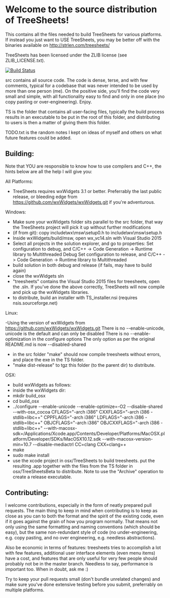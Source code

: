 Welcome to the source distribution of TreeSheets!
=================================================

This contains all the files needed to build TreeSheets for various platforms.
If instead you just want to USE TreeSheets, you may be better off with the binaries available on http://strlen.com/treesheets/

TreeSheets has been licensed under the ZLIB license (see ZLIB_LICENSE.txt).

[![Build Status](https://travis-ci.org/aardappel/treesheets.svg?branch=master)](https://travis-ci.org/aardappel/treesheets)

src contains all source code. The code is dense, terse, and with few comments, typical for a codebase that was never
intended to be used by more than one person (me). On the positive side, you'll find the code very small and simple,
with all functionality easy to find and only in one place (no copy pasting or over-engineering). Enjoy.

TS is the folder that contains all user-facing files, typically the build process results in an executable to be put
in the root of this folder, and distributing to users is then a matter of giving them this folder.

TODO.txt is the random notes I kept on ideas of myself and others on what future features could be added.


Building:
---------
Note that YOU are responsible to know how to use compilers and C++, the hints below are all the help I will give you:

All Platforms:
- TreeSheets requires wxWidgets 3.1 or better.
  Preferrably the last public release, or bleeding edge from https://github.com/wxWidgets/wxWidgets.git if you're
  adventurous.

Windows:

- Make sure your wxWidgets folder sits parallel to the src folder, that way the TreeSheets project will pick
  it up without further modifications
- (if from git): copy include\wx\msw\setup0.h to include\wx\msw\setup.h
- Inside wxWidgets/build/msw, open wx_vc14.sln with Visual Studio 2015
- Select all projects in the solution explorer, and go to properties:
  Set configuration to debug,   and C/C++ -> Code Generation -> Runtime library
  to Multithreaded Debug
  Set configuration to release, and C/C++ -> Code Generation -> Runtime library
  to Multithreaded
- build solution in both debug and release
  (if fails, may have to build again)
- close the wxWidgets sln
- "treesheets" contains the Visual Studio 2015 files for treesheets, open the .sln.
  If you've done the above correctly, TreeSheets will now compile and pick up
  the wxWidgets libraries.
- to distribute, build an installer with TS_installer.nsi (requires nsis.sourceforge.net)

Linux:

-Using the version of  wxWidgets from https://github.com/wxWidgets/wxWidgets.git
 There is no --enable-unicode, unicode is the default and can only be disabled
 There is no --enable-optimization in the configure options
 The only option as per the original README.md is now --disabled-shared 


- in the src folder "make" should now compile treesheets without errors,
  and place the exe in the TS folder.
- "make dist-release" to tgz this folder (to the parent dir) to distribute.

OSX:

- build wxWidgets as follows:
- inside the wxWidgets dir:
- mkdir build_osx
- cd build_osx
- ../configure --enable-unicode --enable-optimize=-O2 --disable-shared --with-osx_cocoa CFLAGS="-arch i386" CXXFLAGS="-arch i386 -stdlib=libc++" CPPFLAGS="-arch i386" LDFLAGS="-arch i386 -stdlib=libc++" OBJCFLAGS="-arch i386" OBJCXXFLAGS="-arch i386 -stdlib=libc++" --with-macosx-sdk=/Applications/Xcode.app/Contents/Developer/Platforms/MacOSX.platform/Developer/SDKs/MacOSX10.12.sdk --with-macosx-version-min=10.7 --disable-mediactrl CC=clang CXX=clang++
- make
- sudo make install
- use the xcode project in osx/TreeSheets to build treesheets. put the resulting
  .app together with the files from the TS folder in osx/TreeSheetsBeta to distribute.
  Note to use the "Archive" operation to create a release executable.


Contributing:
-------------
I welcome contributions, especially in the form of neatly prepared pull requests. The main thing to keep in mind when
contributing is to keep as close as you can to both the format and the spirit of the existing code, even if it goes
against the grain of how you program normally. That means not only using the same formatting and naming conventions
(which should be easy), but the same non-redundant style of code (no under-engineering, e.g. copy pasting,
and no over engineering, e.g. needless abstractions).

Also be economic in terms of features: treesheets tries to accomplish a lot with few features, additional user
interface elements (even menu items) have a cost, and features that are only useful for very few people should
probably not be in the master branch. Needless to say, performance is important too. When in doubt, ask me :)

Try to keep your pull requests small (don't bundle unrelated changes) and make sure you've done extensive testing
before you submit, preferrably on multiple platforms.
